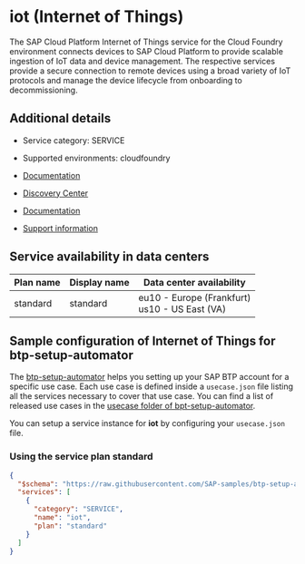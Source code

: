 # iot (Internet of Things)

The SAP Cloud Platform Internet of Things service for the Cloud Foundry environment connects devices to SAP Cloud Platform to provide scalable ingestion of IoT data and device management. The respective services provide a secure connection to remote devices using a broad variety of IoT protocols and manage the device lifecycle from onboarding to decommissioning. 

## Additional details
- Service category: SERVICE
- Supported environments: cloudfoundry

- [Documentation](https://help.sap.com/viewer/product/SAP_CP_IOT_CF/Cloud/en-US)
- [Discovery Center](https://discovery-center.cloud.sap/serviceCatalog/sap-iot)
- [Documentation](https://help.sap.com/viewer/p/SAP_CP_IOT_CF)
- [Support information](https://help.sap.com/viewer/ccc9cfa0ae70491ab359e5a414f9a1d9/Cloud)

## Service availability in data centers

| Plan name | Display name | Data center availability  |
|------|----------------|---------------------------|
|  standard  |  standard  | eu10 - Europe (Frankfurt)<br> us10 - US East (VA)  |

## Sample configuration of **Internet of Things** for btp-setup-automator

The [btp-setup-automator](https://github.com/SAP-samples/btp-setup-automator) helps you setting up your SAP BTP account for a specific use case. Each use case is defined inside a `usecase.json` file listing all the services necessary to cover that use case. You can find a list of released use cases in the [usecase folder of bpt-setup-automator](https://github.com/SAP-samples/btp-setup-automator/tree/main/usecases).

You can setup a service instance for **iot** by configuring your `usecase.json` file.

### Using the service plan **standard**

```json
{
  "$schema": "https://raw.githubusercontent.com/SAP-samples/btp-setup-automator/main/libs/btpsa-usecase.json",
  "services": [
    {
      "category": "SERVICE",
      "name": "iot",
      "plan": "standard"
    }
  ]
}
```
